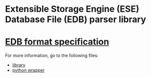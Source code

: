 # Extensible Storage Engine (ESE) Database File (EDB) parser library
# [EDB format  specification](https://github.com/libyal/libesedb/blob/main/documentation/Extensible%20Storage%20Engine%20(ESE)%20Database%20File%20(EDB)%20format.asciidoc)

For more information, go to the following files:
- [library](lib/README.md)
- [python wrapper](python/README.md)